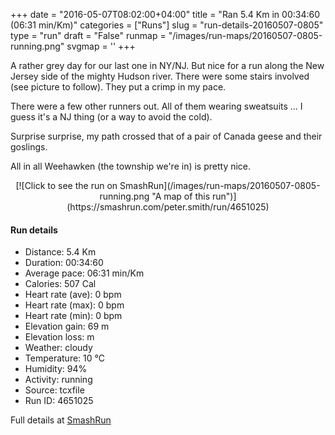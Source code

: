 +++
date = "2016-05-07T08:02:00+04:00"
title = "Ran 5.4 Km in 00:34:60 (06:31 min/Km)"
categories = ["Runs"]
slug = "run-details-20160507-0805"
type = "run"
draft = "False"
runmap = "/images/run-maps/20160507-0805-running.png"
svgmap = '<polyline points="30 67, 19 63, 15 68, 0 93, 9 98, 20 90, 33 94, 37 93, 41 89, 46 79, 65 88, 67 87, 76 82, 78 78, 80 74, 73 70, 75 64, 70 61, 82 45, 76 40, 77 37, 81 32, 92 19, 99 15, 100 14, 96 13, 95 10, 98 7, 93 3, 81 11, 76 16, 68 39, 58 49, 53 59, 50 69, 47 73">'
+++

A rather grey day for our last one in NY/NJ. But nice for a run along the New Jersey side of the mighty Hudson river. There were some stairs involved (see picture to follow).  They put a crimp in my pace.  

There were a few other runners out. All of them wearing sweatsuits ... I guess it's a NJ thing (or a way to avoid the cold). 

Surprise surprise, my path crossed that of a pair of Canada geese and their goslings. 

All in all Weehawken (the township we're in) is pretty nice. 

<!--more-->

<center>
[![Click to see the run on SmashRun](/images/run-maps/20160507-0805-running.png "A map of this run")](https://smashrun.com/peter.smith/run/4651025)
</center>

#### Run details

* Distance: 5.4 Km
* Duration: 00:34:60
* Average pace: 06:31 min/Km
* Calories: 507 Cal
* Heart rate (ave): 0 bpm
* Heart rate (max): 0 bpm
* Heart rate (min): 0 bpm
* Elevation gain: 69 m
* Elevation loss:  m
* Weather: cloudy
* Temperature: 10 &deg;C
* Humidity: 94%
* Activity: running
* Source: tcxfile
* Run ID: 4651025

Full details at [SmashRun](https://smashrun.com/peter.smith/run/4651025)